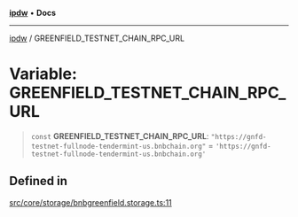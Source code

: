 [**ipdw**](../README.md) • **Docs**

***

[ipdw](../globals.md) / GREENFIELD\_TESTNET\_CHAIN\_RPC\_URL

# Variable: GREENFIELD\_TESTNET\_CHAIN\_RPC\_URL

> `const` **GREENFIELD\_TESTNET\_CHAIN\_RPC\_URL**: `"https://gnfd-testnet-fullnode-tendermint-us.bnbchain.org"` = `'https://gnfd-testnet-fullnode-tendermint-us.bnbchain.org'`

## Defined in

[src/core/storage/bnbgreenfield.storage.ts:11](https://github.com/humandataincome/ipdw/blob/cffd44f47ee394d38eaa57c50e77342565775d5e/src/core/storage/bnbgreenfield.storage.ts#L11)
